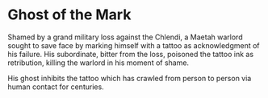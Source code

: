 # Ghost of the Mark

Shamed by a grand military loss against the Chlendi, a Maetah warlord sought to save face by marking himself with a tattoo as acknowledgment of his failure. His subordinate, bitter from the loss, poisoned the tattoo ink as retribution, killing the warlord in his moment of shame.

His ghost inhibits the tattoo which has crawled from person to person via human contact for centuries.